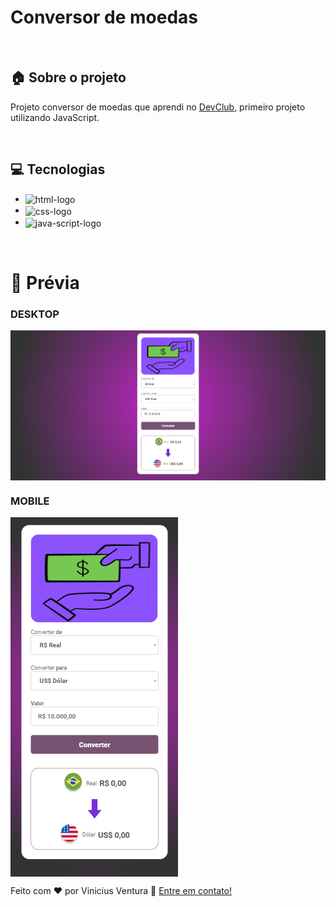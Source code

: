 <h1> Conversor de moedas</h1>

<br>

## :house: Sobre o projeto

<p>Projeto conversor de moedas que aprendi no <a href="https://rodolfomori.com.br/devclub">DevClub<a/>, primeiro projeto utilizando JavaScript.<p/>
  
<br>

## :computer: Tecnologias

- <img align="center" width="80px" height="25px" src="https://img.shields.io/badge/HTML5-E34F26?style=for-the-badge&logo=html5&logoColor=white" alt="html-logo" />
- <img align="center" width="80px" height="25px" src="https://img.shields.io/badge/CSS3-1572B6?style=for-the-badge&logo=css3&logoColor=white" alt="css-logo" />
- <img align="center" width="80px" height="25px" src="https://img.shields.io/badge/JavaScript-323330?style=for-the-badge&logo=javascript&logoColor=F7DF1E" alt="java-script-logo" />

<br>

# :construction_worker: Prévia

<h3>DESKTOP</h3>
<img align="center" src="https://github.com/ViniVentura94/Conversor-de-moedas/blob/main/assets/destop-conversor-de-moedas.png?raw=true" alt="print-desktop-site">
<h3>MOBILE</h3>
<img align="center" src="https://github.com/ViniVentura94/Conversor-de-moedas/blob/main/assets/mobile-conversor-de-moedas.png?raw=true" alt="print-mobile-site">

<br>

Feito com ♥ por Vinicius Ventura :wave: [Entre em contato!](https://www.linkedin.com/in/vinicius-ventura-passos/)
